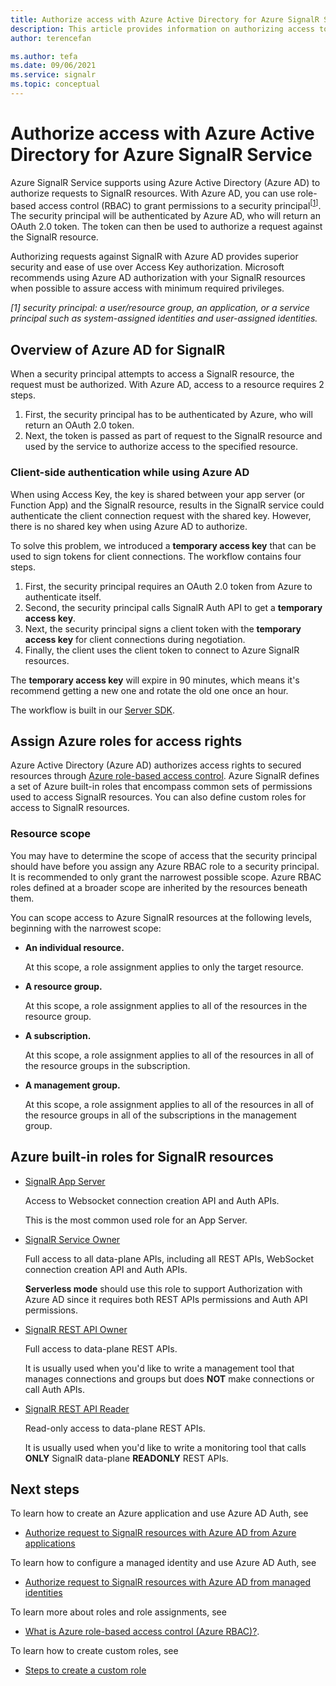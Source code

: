 ```yaml
---
title: Authorize access with Azure Active Directory for Azure SignalR Service
description: This article provides information on authorizing access to Azure SignalR Service resources using Azure Active Directory. 
author: terencefan

ms.author: tefa
ms.date: 09/06/2021
ms.service: signalr
ms.topic: conceptual
---
```


# Authorize access with Azure Active Directory for Azure SignalR Service

Azure SignalR Service supports using Azure Active Directory (Azure AD) to authorize requests to SignalR resources. With Azure AD, you can use role-based access control (RBAC) to grant permissions to a security principal<sup>[<a href="#security-principal">1</a>]</sup>. The security principal will be authenticated by Azure AD, who will return an OAuth 2.0 token. The token can then be used to authorize a request against the SignalR resource.

Authorizing requests against SignalR with Azure AD provides superior security and ease of use over Access Key authorization. Microsoft recommends using Azure AD authorization with your SignalR resources when possible to assure access with minimum required privileges.

<a id="security-principal"></a>
*[1] security principal: a user/resource group, an application, or a service principal such as system-assigned identities and user-assigned identities.*

## Overview of Azure AD for SignalR

When a security principal attempts to access a SignalR resource, the request must be authorized. With Azure AD, access to a resource requires 2 steps. 

1. First, the security principal has to be authenticated by Azure, who will return an OAuth 2.0 token. 
2. Next, the token is passed as part of request to the SignalR resource and used by the service to authorize access to the specified resource.

### Client-side authentication while using Azure AD

When using Access Key, the key is shared between your app server (or Function App) and the SignalR resource, results in the SignalR service could authenticate the client connection request with the shared key. However, there is no shared key when using Azure AD to authorize. 

To solve this problem, we introduced a **temporary access key** that can be used to sign tokens for client connections. The workflow contains four steps.

1. First, the security principal requires an OAuth 2.0 token from Azure to authenticate itself.
2. Second, the security principal calls SignalR Auth API to get a **temporary access key**.
3. Next, the security principal signs a client token with the **temporary access key** for client connections during negotiation.
4. Finally, the client uses the client token to connect to Azure SignalR resources.

The **temporary access key** will expire in 90 minutes, which means it's recommend getting a new one and rotate the old one once an hour. 

The workflow is built in our [Server SDK](https://github.com/Azure/azure-signalr).

## Assign Azure roles for access rights

Azure Active Directory (Azure AD) authorizes access rights to secured resources through [Azure role-based access control](../role-based-access-control/overview.md). Azure SignalR defines a set of Azure built-in roles that encompass common sets of permissions used to access SignalR resources. You can also define custom roles for access to SignalR resources.

### Resource scope

You may have to determine the scope of access that the security principal should have before you assign any Azure RBAC role to a security principal. It is recommended to only grant the narrowest possible scope. Azure RBAC roles defined at a broader scope are inherited by the resources beneath them.

You can scope access to Azure SignalR resources at the following levels, beginning with the narrowest scope:

- **An individual resource.** 

  At this scope, a role assignment applies to only the target resource.

- **A resource group.** 

  At this scope, a role assignment applies to all of the resources in the resource group.

- **A subscription.**

  At this scope, a role assignment applies to all of the resources in all of the resource groups in the subscription.

- **A management group.** 
  
  At this scope, a role assignment applies to all of the resources in all of the resource groups in all of the subscriptions in the management group.

## Azure built-in roles for SignalR resources

- [SignalR App Server](../role-based-access-control/built-in-roles.md#signalr-app-server)

	Access to Websocket connection creation API and Auth APIs.
	
	This is the most common used role for an App Server.

- [SignalR Service Owner](../role-based-access-control/built-in-roles.md#signalr-service-owner)

	Full access to all data-plane APIs, including all REST APIs, WebSocket connection creation API and Auth APIs.

	**Serverless mode** should use this role to support Authorization with Azure AD since it requires both REST APIs permissions and Auth API permissions.

- [SignalR REST API Owner](../role-based-access-control/built-in-roles.md#signalr-rest-api-owner)

	Full access to data-plane REST APIs.

	It is usually used when you'd like to write a management tool that manages connections and groups but does **NOT** make connections or call Auth APIs.

- [SignalR REST API Reader](../role-based-access-control/built-in-roles.md#signalr-rest-api-reader)

	Read-only access to data-plane REST APIs.

	It is usually used when you'd like to write a monitoring tool that calls **ONLY** SignalR data-plane **READONLY** REST APIs.

## Next steps

To learn how to create an Azure application and use Azure AD Auth, see
- [Authorize request to SignalR resources with Azure AD from Azure applications](signalr-howto-authorize-application.md)

To learn how to configure a managed identity and use Azure AD Auth, see
- [Authorize request to SignalR resources with Azure AD from managed identities](signalr-howto-authorize-managed-identity.md)

To learn more about roles and role assignments, see 
- [What is Azure role-based access control (Azure RBAC)?](../role-based-access-control/overview.md).

To learn how to create custom roles, see 
- [Steps to create a custom role](../role-based-access-control/custom-roles.md#steps-to-create-a-custom-role)